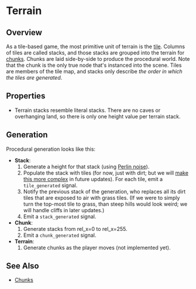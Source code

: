 # Terrain

## Overview

As a tile-based game, the most primitive unit of terrain is the [tile]. Columns of tiles are called stacks, and those stacks are grouped into the terrain for [chunks]. Chunks are laid side-by-side to produce the procedural world. Note that the chunk is the only true node that's instanced into the scene. Tiles are members of the tile map, and stacks only describe *the order in which the tiles are generated*.

## Properties

- Terrain stacks resemble literal stacks. There are no caves or overhanging land, so there is only one height value per terrain stack.

## Generation

Procedural generation looks like this:
- **Stack**:
  1. Generate a height for that stack (using [Perlin noise][noise]).
  2. Populate the stack with tiles (for now, just with dirt; but we will [make this more complex][terrain notes] in future updates). For each tile, emit a `tile_generated` signal.
  3. Notify the previous stack of the generation, who replaces all its dirt tiles that are exposed to air with grass tiles. (If we were to simply turn the top-most tile to grass, than steep hills would look weird; we will handle cliffs in later updates.)
  4. Emit a `stack_generated` signal.
- **Chunk**:
  1. Generate stacks from rel_x=0 to rel_x=255.
  2. Emit a `chunk_generated` signal.
- **Terrain**:
  1. Generate chunks as the player moves (not implemented yet).

## See Also
* [Chunks](chunks.md)

[tile]: /into-the-woods/chunk/terrain/tile
[chunks]: /into-the-woods/chunk/
[noise]: /into-the-woods/util/softnoise.gd
[terrain notes]: /into-the-woods/chunk/terrain/notes.md
